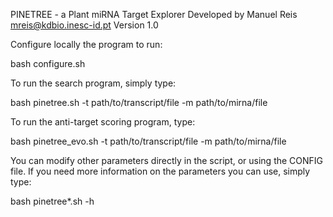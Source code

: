 
PINETREE - a Plant miRNA Target Explorer
Developed by Manuel  Reis mreis@kdbio.inesc-id.pt
Version 1.0

Configure locally the program to run:

bash configure.sh

To run the search program, simply type:

bash pinetree.sh -t path/to/transcript/file -m path/to/mirna/file

To run the anti-target scoring program, type:

bash pinetree_evo.sh -t path/to/transcript/file -m path/to/mirna/file

You can modify other parameters directly in the script, or using the CONFIG file.
If you need more information on the parameters you can use, simply type:

bash pinetree*.sh -h
